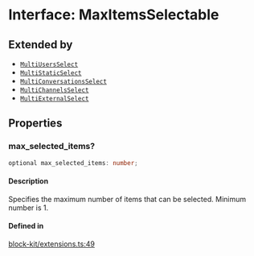 # Interface: MaxItemsSelectable

## Extended by

- [`MultiUsersSelect`](MultiUsersSelect.md)
- [`MultiStaticSelect`](MultiStaticSelect.md)
- [`MultiConversationsSelect`](MultiConversationsSelect.md)
- [`MultiChannelsSelect`](MultiChannelsSelect.md)
- [`MultiExternalSelect`](MultiExternalSelect.md)

## Properties

### max\_selected\_items?

```ts
optional max_selected_items: number;
```

#### Description

Specifies the maximum number of items that can be selected. Minimum number is 1.

#### Defined in

[block-kit/extensions.ts:49](https://github.com/slackapi/node-slack-sdk/blob/c15385ef93ccdde9702f52f7d1f445999203d794/packages/types/src/block-kit/extensions.ts#L49)
